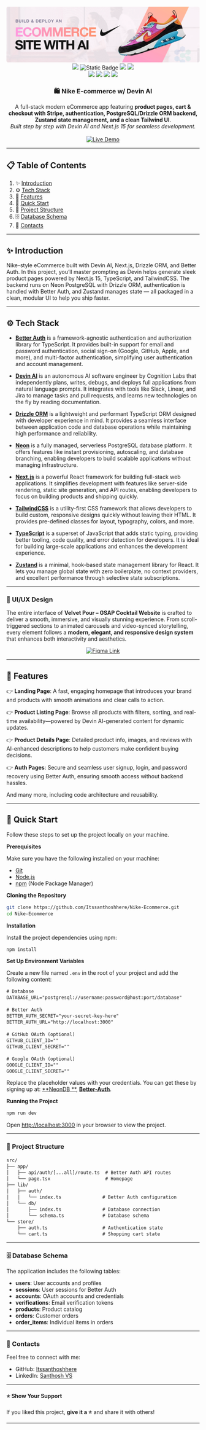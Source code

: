 <div align="center">
  <br />
  <a href="https://nike-ecommerce.vercel.app/" target="_blank">
    <img src="public/readme/hero.webp" alt="Project Banner">
  </a>
  <br />

  <div>
    <img src="https://img.shields.io/badge/-TypeScript-black?style=for-the-badge&logoColor=white&logo=typescript&color=3178C6"/>
    <img alt="Static Badge" src="https://img.shields.io/badge/Devin AI-FFF?style=for-the-badge&logo=devin&logoColor=white">
    <img src="https://img.shields.io/badge/-Tailwind_CSS-38B2AC?style=for-the-badge&logo=tailwind-css&logoColor=white" />
<img src="https://img.shields.io/badge/-Neon_Postgres-008CFF?style=for-the-badge&logo=postgresql&logoColor=white" />
    <br/>
    <img src="https://img.shields.io/badge/Next.js-000?style=for-the-badge&logo=next.js&logoColor=white">
    <img src="https://img.shields.io/badge/-Better Auth-black?style=for-the-badge&logoColor=white&logo=betterauth&color=black"/>
    <img src="https://img.shields.io/badge/-Drizzle-black?style=for-the-badge&logoColor=C5F74F&logo=drizzle&color=black"/>
<img src="https://img.shields.io/badge/Cursor%20AI-black?style=for-the-badge&logo=visualstudiocode&logoColor=white" />


  </div>
<div align="center">
     <h3>🛍️ Nike E-commerce w/ Devin AI</h3>
    A full-stack modern eCommerce app featuring <b>product pages, cart & checkout with Stripe, authentication, PostgreSQL/Drizzle ORM backend, Zustand state management, and a clean Tailwind UI</b>.<br/>
    <i>Built step by step with Devin AI and Next.js 15 for seamless development.</i>
  </div>

  <br />

  <a href="https://nike-ecommerce.vercel.app/" target="_blank">
    <img src="https://img.shields.io/badge/🚀%20Live%20Demo-brightgreen?style=for-the-badge&logo=vercel&logoColor=white" alt="Live Demo" />
  </a>
  <br />

</div>

---

## 📋 <a name="table">Table of Contents</a>

1. ✨ [Introduction](#introduction)
2. ⚙️ [Tech Stack](#tech-stack)
3. 🔋 [Features](#features)
4. 🤸 [Quick Start](#quick-start)
5. 📁 [Project Structure](#project-structure)
6. 🗄️ [Database Schema](#database-schema)
7. 🔗 [Contacts](#contacts)

---

## <a name="introduction">✨ Introduction</a>

Nike-style eCommerce built with Devin AI, Next.js, Drizzle ORM, and Better Auth. In this project, you’ll master
prompting as Devin helps generate sleek product pages powered by Next.js 15, TypeScript, and TailwindCSS. The backend
runs on Neon PostgreSQL with Drizzle ORM, authentication is handled with Better Auth, and Zustand manages state — all
packaged in a clean, modular UI to help you ship faster.

---


## <a name="tech-stack">⚙️ Tech Stack</a>

- **[Better Auth](https://www.better-auth.com/)** is a framework-agnostic authentication and authorization library for
  TypeScript. It provides built-in support for email and password authentication, social sign-on (Google, GitHub, Apple,
  and more), and multi-factor authentication, simplifying user authentication and account management.

- **[Devin AI](https://docs.devin.ai/get-started/devin-intro)** is an autonomous AI software engineer by Cognition Labs
  that independently plans, writes, debugs, and deploys full applications from natural language prompts. It integrates
  with tools like Slack, Linear, and Jira to manage tasks and pull requests, and learns new technologies on the fly by
  reading documentation.

- **[Drizzle ORM](https://orm.drizzle.team/)** is a lightweight and performant TypeScript ORM designed with developer
  experience in mind. It provides a seamless interface between application code and database operations while
  maintaining high performance and reliability.

- **[Neon](https://neon.com/)** is a fully managed, serverless PostgreSQL database platform. It offers features like
  instant provisioning, autoscaling, and database branching, enabling developers to build scalable applications without
  managing infrastructure.

- **[Next.js](https://nextjs.org/docs)** is a powerful React framework for building full-stack web applications. It
  simplifies development with features like server-side rendering, static site generation, and API routes, enabling
  developers to focus on building products and shipping quickly.

- **[TailwindCSS](https://tailwindcss.com/)** is a utility-first CSS framework that allows developers to build custom,
  responsive designs quickly without leaving their HTML. It provides pre-defined classes for layout, typography, colors,
  and more.

- **[TypeScript](https://www.typescriptlang.org/)** is a superset of JavaScript that adds static typing, providing
  better tooling, code quality, and error detection for developers. It is ideal for building large-scale applications
  and enhances the development experience.

- **[Zustand](https://zustand-demo.pmnd.rs)** is a minimal, hook-based state management library for React. It lets you
  manage global state with zero boilerplate, no context providers, and excellent performance through selective state
  subscriptions.

---


### 🎨 UI/UX Design

The entire interface of **Velvet Pour – GSAP Cocktail Website** is crafted to deliver a smooth, immersive, and visually
stunning experience. From scroll-triggered sections to animated carousels and video-synced storytelling, every element
follows a **modern, elegant, and responsive design system** that enhances both interactivity and aesthetics.

<p align="center">
  <a href="https://www.figma.com/design/5Jq2VXwhdkFlmrN0g5Urkq/Nike-Ecommerce-Website?node-id=2-2&t=Q6kJNFU21DTRMWDI-1" target="_blank">
    <img src="https://img.shields.io/badge/View%20Figma%20Design-blue?style=for-the-badge&logo=figma&logoColor=white" alt="Figma Link" />
  </a>
</p>

---


## <a name="features">🔋 Features</a>

👉 **Landing Page**: A fast, engaging homepage that introduces your brand and products with smooth animations and clear
calls to action.

👉 **Product Listing Page**: Browse all products with filters, sorting, and real-time availability—powered by Devin
AI-generated content for dynamic updates.

👉 **Product Details Page**: Detailed product info, images, and reviews with AI-enhanced descriptions to help customers
make confident buying decisions.

👉 **Auth Pages**: Secure and seamless user signup, login, and password recovery using Better Auth, ensuring smooth
access without backend hassles.

And many more, including code architecture and reusability.

---


## <a name="quick-start">🤸 Quick Start</a>

Follow these steps to set up the project locally on your machine.

**Prerequisites**

Make sure you have the following installed on your machine:

- [Git](https://git-scm.com/)
- [Node.js](https://nodejs.org/en)
- [npm](https://www.npmjs.com/) (Node Package Manager)

**Cloning the Repository**

```bash
git clone https://github.com/Itssanthoshhere/Nike-Ecommerce.git
cd Nike-Ecommerce
```

**Installation**

Install the project dependencies using npm:

```bash
npm install
```

**Set Up Environment Variables**

Create a new file named `.env` in the root of your project and add the following content:

```env
# Database
DATABASE_URL="postgresql://username:password@host:port/database"

# Better Auth
BETTER_AUTH_SECRET="your-secret-key-here"
BETTER_AUTH_URL="http://localhost:3000"

# GitHub OAuth (optional)
GITHUB_CLIENT_ID=""
GITHUB_CLIENT_SECRET=""

# Google OAuth (optional)
GOOGLE_CLIENT_ID=""
GOOGLE_CLIENT_SECRET=""
```

Replace the placeholder values with your credentials. You can get these by signing up at: [**NeonDB
**](https://neon.com/), [**Better-Auth**](https://www.better-auth.com/).

**Running the Project**

```bash
npm run dev
```

Open [http://localhost:3000](http://localhost:3000) in your browser to view the project.

---

### <a name="project-structure">📁 Project Structure</a>

```
src/
├── app/
│   ├── api/auth/[...all]/route.ts  # Better Auth API routes
│   └── page.tsx                    # Homepage
├── lib/
│   ├── auth/
│   │   └── index.ts               # Better Auth configuration
│   └── db/
│       ├── index.ts               # Database connection
│       └── schema.ts              # Database schema
└── store/
    ├── auth.ts                    # Authentication state
    └── cart.ts                    # Shopping cart state
```

---

### <a name="database-schema">🗄️ Database Schema</a>

The application includes the following tables:

- **users**: User accounts and profiles
- **sessions**: User sessions for Better Auth
- **accounts**: OAuth accounts and credentials
- **verifications**: Email verification tokens
- **products**: Product catalog
- **orders**: Customer orders
- **order_items**: Individual items in orders

---

### <a name="contacts">🔗 Contacts</a>

Feel free to connect with me:

* GitHub: [Itssanthoshhere](https://github.com/Itssanthoshhere)
* LinkedIn: [Santhosh VS](https://www.linkedin.com/in/thesanthoshvs/)

---

#### ⭐️ Show Your Support

If you liked this project, **give it a ⭐** and share it with others!

---


